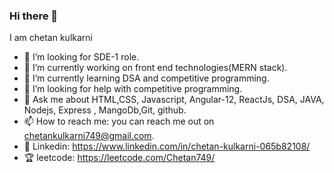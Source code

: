 ### Hi there 👋
I am chetan kulkarni
- 👯 I’m looking for SDE-1 role.
- 🔭 I’m currently working on front end technologies(MERN stack).
- 🌱 I’m currently learning DSA and competitive programming.
- 🤔 I’m looking for help with competitive programming.
- 💬 Ask me about HTML,CSS, Javascript, Angular-12, ReactJs, DSA, JAVA, Nodejs, Express , MangoDb,Git, github.
- 📫 How to reach me: you can reach me out on chetankulkarni749@gmail.com.
- 👻 Linkedin: https://www.linkedin.com/in/chetan-kulkarni-065b82108/
- 🏆 leetcode: https://leetcode.com/Chetan749/
